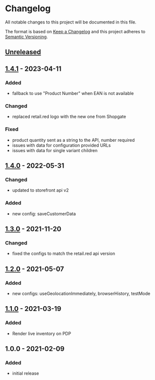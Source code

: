 # Changelog

All notable changes to this project will be documented in this file.

The format is based on [Keep a Changelog](http://keepachangelog.com/) and this project adheres to [Semantic Versioning](http://semver.org/).

## [Unreleased]

## [1.4.1] - 2023-04-11
### Added
- fallback to use "Product Number" when EAN is not available

### Changed
- replaced retail.red logo with the new one from Shopgate

### Fixed
- product quantity sent as a string to the API, number required
- issues with data for configuration provided URLs
- issues with data for single variant children

## [1.4.0] - 2022-05-31
### Changed
- updated to storefront api v2

### Added
- new config: saveCustomerData

## [1.3.0] - 2021-11-20
### Changed
- fixed the configs to match the retail.red api version

## [1.2.0] - 2021-05-07
### Added
- new configs: useGeolocationImmediately, browserHistory, testMode

## [1.1.0] - 2021-03-19
### Added
- Render live inventory on PDP

## 1.0.0 - 2021-02-09
### Added
- initial release

[Unreleased]: https://github.com/retail-red/shopware-6/compare/v1.4.1...HEAD
[1.4.1]: https://github.com/retail-red/shopware-6/compare/v1.4.0...v1.4.1
[1.4.0]: https://github.com/retail-red/shopware-6/compare/v1.3.0...v1.4.0
[1.3.0]: https://github.com/retail-red/shopware-6/compare/v1.2.0...v1.3.0
[1.2.0]: https://github.com/retail-red/shopware-6/compare/v1.1.0...v1.2.0
[1.1.0]: https://github.com/retail-red/shopware-6/compare/v1.0.0...v1.1.0
